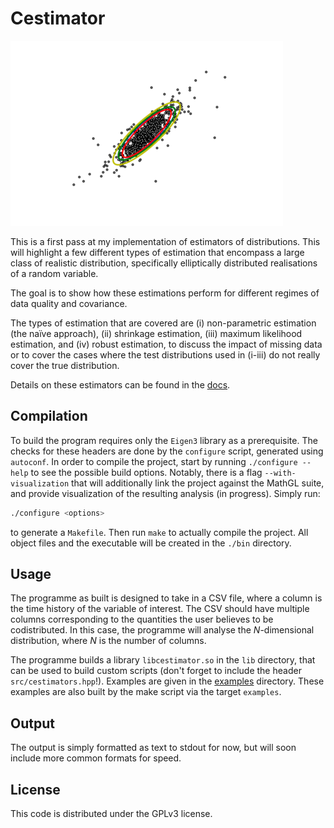 # Cestimator
![](./cestimator.png)

This is a first pass at my implementation of estimators of distributions. This will highlight a few different types of estimation that encompass a large class of realistic distribution, specifically elliptically distributed realisations of a random variable.

The goal is to show how these estimations perform for different regimes of data quality and covariance. 

The types of estimation that are covered are (i) non-parametric estimation (the naïve approach), (ii) shrinkage estimation, (iii) maximum likelihood estimation, and (iv) robust estimation, to discuss the impact of missing data or to cover the cases where the test distributions used in (i-iii) do not really cover the true distribution.

Details on these estimators can be found in the [docs](https://github.com/trbritt/cestimator/tree/master/docs).


## Compilation

To build the program requires only the `Eigen3` library as a prerequisite. The checks for these headers are done by the `configure` script, generated using `autoconf`. In order to compile the project, start by running `./configure --help` to see the possible build options. Notably, there is a flag `--with-visualization` that will additionally link the project against the MathGL suite, and provide visualization of the resulting analysis (in progress). Simply run:

```bash
./configure <options>
```
to generate a `Makefile`. Then run `make` to actually compile the project. All object files and the executable will be created in the `./bin` directory. 

## Usage

The programme as built is designed to take in a CSV file, where a column is the time history of the variable of interest. The CSV should have multiple columns corresponding to the quantities the user believes to be codistributed. In this case, the programme will analyse the $N$-dimensional distribution, where $N$ is the number of columns.

The programme builds a library `libcestimator.so` in the `lib` directory, that can be used to build custom scripts (don't forget to include the header `src/cestimators.hpp`!). Examples are given in the [examples](https://github.com/trbritt/cestimator/tree/master/examples) directory. These examples are also built by the make script via the target `examples`.


## Output

The output is simply formatted as text to stdout for now, but will soon include more common formats for speed.

## License

This code is distributed under the GPLv3 license.